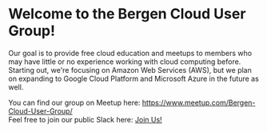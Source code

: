 # Welcome to the Bergen Cloud User Group!

Our goal is to provide free cloud education and meetups to members who may have little or no experience working with cloud computing before.
Starting out, we're focusing on Amazon Web Services (AWS), but we plan on expanding to Google Cloud Platform and Microsoft Azure in the future as well.

You can find our group on Meetup here: https://www.meetup.com/Bergen-Cloud-User-Group/ <br>
Feel free to join our public Slack here: [Join Us!](https://join.slack.com/t/bergencloudusergroup/shared_invite/zt-fwyhsd4g-hS8sODOjTLPii_BDgu2YKw)
